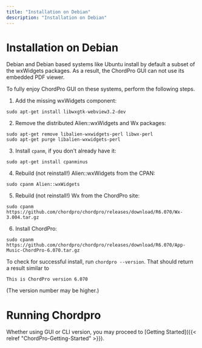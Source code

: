 ```yaml
---
title: "Installation on Debian"
description: "Installation on Debian"
---
```


# Installation on Debian

Debian and Debian based systems like Ubuntu install by default a
subset of the wxWidgets packages. As a result, the ChordPro GUI can
not use its embedded PDF viewer.

To fully enjoy ChordPro GUI on these systems, perform the following steps.

1. Add the missing wxWidgets component:
````
sudo apt-get install libwxgtk-webview3.2-dev
````
2. Remove the distributed Alien::wxWidgets and Wx packages:
````
sudo apt-get remove libalien-wxwidgets-perl libwx-perl
sudo apt-get purge libalien-wxwidgets-perl
````
3. Install `cpanm`, if you don't already have it:
````
sudo apt-get install cpanminus
````
4. Rebuild (not reinstall!) Alien::wxWidgets from the CPAN:
````
sudo cpanm Alien::wxWidgets
````
5. Rebuild (not reinstall!) Wx from the ChordPro site:
````
sudo cpanm https://github.com/chordpro/chordpro/releases/download/R6.070/Wx-3.004.tar.gz
````

6. Install ChordPro:
````
sudo cpanm https://github.com/chordpro/chordpro/releases/download/R6.070/App-Music-ChordPro-6.070.tar.gz
````

To check for successful install, run `chordpro --version`. That should
return a result similar to

    This is ChordPro version 6.070

(The version number may be higher.)

# Running Chordpro

Whether using GUI or CLI version, you may proceed to [Getting Started]({{< relref "ChordPro-Getting-Started" >}}).
